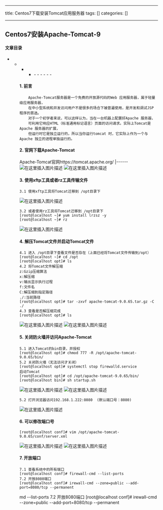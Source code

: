 
--- 
title:  Centos7下载安装Tomcat应用服务器 
tags: []
categories: [] 

---
## Centos7安装Apache-Tomcat-9



#### 文章目录
- - <ul><li><ul><li>- - - - - - 


#### 1. 前言

```
    Apache-Tomcat服务器是一个免费的开放源代码的Web 应用服务器，属于轻量级应用服务器，
    在中小型系统和并发访问用户不是很多的场合下被普遍使用，是开发和调试JSP 程序的首选。
    对于一个初学者来说，可以这样认为，当在一台机器上配置好Apache 服务器，
    可利用它响应HTML（标准通用标记语言）页面的访问请求。实际上Tomcat是Apache 服务器的扩展，
    但运行时它是独立运行的，所以当你运行tomcat 时，它实际上作为一个与Apache 独立的进程单独运行的。

```

#### 2. 官网下载Apache-Tomcat

<th align="center">Apache-Tomcat官网</th><th align="center">https://tomcat.apache.org/</th>
|------
<td align="center"></td><td align="center"></td>

<img src="https://img-blog.csdnimg.cn/134bda1a148d4795a04bd11be6628b99.png#pic_center" alt="在这里插入图片描述">

<img src="https://img-blog.csdnimg.cn/61d2276e30ad4c5498eeb841e169eaf6.png#pic_center" alt="在这里插入图片描述">

#### 3. 使用xftp工具或者rz工具传输文件

```
3.1 使用xftp工具将Tomcat迁移到 /opt目录下

```

<img src="https://img-blog.csdnimg.cn/b764c41733fc433ba034d92cf2eb4b79.png#pic_center" alt="在这里插入图片描述">

```
3.2 或者使用rz工具将Tomcat迁移到 /opt目录下
[root@localhost ~]# yum install lrzsz -y
[root@localhost ~]# rz

```

<img src="https://img-blog.csdnimg.cn/9a55298378b749c39843bca38fd43914.png#pic_center" alt="在这里插入图片描述">

#### 4. 解压Tomcat文件并启动Tomcat文件

```
4.1 进入 /opt目录下查看文件是否存在（上面已经将Tomcat文件传输到/opt）
[root@localhost ~]# cd /opt
[root@localhost opt]# ls
4.2 将Tomcat文件解压缩
z:Gzip压缩算法
x:解压缩
v:输出显示执行过程
f:文件名
C:解压缩到指定路径
./:当前路径
[root@localhost opt]# tar -zxvf apache-tomcat-9.0.65.tar.gz -C ./
4.3 查看是否解压缩完成
[root@localhost opt]# ls

```

<img src="https://img-blog.csdnimg.cn/c75b406b6381455baf220651d302d8fb.png#pic_center" alt="在这里插入图片描述">

<img src="https://img-blog.csdnimg.cn/9717a6a183d54c25a40f728470df3e17.png#pic_center" alt="在这里插入图片描述">

#### 5. 关闭防火墙并访问Apache-Tomcat

```
5.1 进入Tomcat的bin目录，并授权
[root@localhost opt]# chmod 777 -R /opt/apache-tomcat-9.0.65/bin/
5.2 关闭防火墙（无法访问才关闭）
[root@localhost opt]# systemctl stop firewalld.service
启动Tomcat
[root@localhost opt]# cd /opt/apache-tomcat-9.0.65/bin/
[root@localhost bin]# sh startup.sh

```

<img src="https://img-blog.csdnimg.cn/0967d71b34464ad1be26a909aff15122.png#pic_center" alt="在这里插入图片描述">

<img src="https://img-blog.csdnimg.cn/111f39d333be42b784983a08a1a61843.png#pic_center" alt="在这里插入图片描述">

```
5.2 打开浏览器访问192.168.1.222:8080  (默认端口号：8080)

```

<img src="https://img-blog.csdnimg.cn/ece292e25af34587b824330cca9c1c8a.png#pic_center" alt="在这里插入图片描述">

#### 6. 可以修改端口号

```
[root@localhost conf]# vim /opt/apache-tomcat-9.0.65/conf/server.xml

```

<img src="https://img-blog.csdnimg.cn/5d9d17f9ee3d4e94815908885d86b061.png#pic_center" alt="在这里插入图片描述">

<img src="https://img-blog.csdnimg.cn/e52925c655624904b94882cb5602fa63.png#pic_center" alt="在这里插入图片描述">

#### 7. 开放端口

```
7.1 查看系统中的所有端口
[root@localhost conf]# firewall-cmd --list-ports
7.2 开放8080端口
[root@localhost conf]# irewall-cmd --zone=public --add-port=8080/tcp --permanent

```

md --list-ports 7.2 开放8080端口 [root@localhost conf]# irewall-cmd --zone=public --add-port=8080/tcp --permanent

```


```
